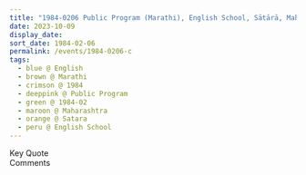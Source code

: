 ```yaml
---
title: "1984-0206 Public Program (Marathi), English School, Sātārā, Maharashtra, India"
date: 2023-10-09
display_date: 
sort_date: 1984-02-06
permalink: /events/1984-0206-c
tags:
  - blue @ English
  - brown @ Marathi
  - crimson @ 1984
  - deeppink @ Public Program
  - green @ 1984-02
  - maroon @ Maharashtra
  - orange @ Satara
  - peru @ English School
---
```


<wave-list>
  <list-title color="green" width="75">Key Quote</list-title>
  <list-item color="BlanchedAlmond"  width="200"></list-item>
  <list-item color="Lavender"></list-item>
  <list-item color="BlanchedAlmond"></list-item>
</wave-list>

<br>

<wave-list>
  <list-title color="green" width="75">Comments</list-title>
  <list-item color="BlanchedAlmond"  width="200"></list-item>
  <list-item color="Lavender"></list-item>
  <list-item color="BlanchedAlmond"></list-item>
</wave-list>